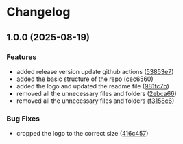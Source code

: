 # Changelog

## 1.0.0 (2025-08-19)


### Features

* added release version update github actions ([53853e7](https://github.com/Phylax-IAM/Signum.Token-Service.Design/commit/53853e71c7e701e2434a39c9f1ba63a900be68c5))
* added the basic structure of the repo ([cec6560](https://github.com/Phylax-IAM/Signum.Token-Service.Design/commit/cec65609905f73618ddfb2c9c21b67b7b485019c))
* added the logo and updated the readme file ([981fc7b](https://github.com/Phylax-IAM/Signum.Token-Service.Design/commit/981fc7b99d25ce54185293a644f89a5bc35e5ea0))
* removed all the unnecessary files and folders ([2ebca66](https://github.com/Phylax-IAM/Signum.Token-Service.Design/commit/2ebca66db55f1acc32d349a4469b0c96e306228c))
* removed all the unnecessary files and folders ([f3158c6](https://github.com/Phylax-IAM/Signum.Token-Service.Design/commit/f3158c673d8dc696c37d8d2ab0491d90386ed1e3))


### Bug Fixes

* cropped the logo to the correct size ([416c457](https://github.com/Phylax-IAM/Signum.Token-Service.Design/commit/416c4577aba5c40b5c40f96f77e9b7133675dda3))
